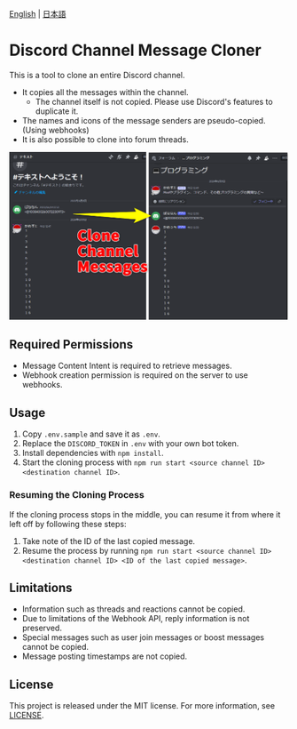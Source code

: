 [English](README.md) | [日本語](README_ja.md)

# Discord Channel Message Cloner

This is a tool to clone an entire Discord channel.
- It copies all the messages within the channel.
  - The channel itself is not copied. Please use Discord's features to duplicate it.
- The names and icons of the message senders are pseudo-copied. (Using webhooks)
- It is also possible to clone into forum threads.

![スクリーンショット](./assets/clone_channel_messages.png)

## Required Permissions

- Message Content Intent is required to retrieve messages.
- Webhook creation permission is required on the server to use webhooks.

## Usage

1. Copy `.env.sample` and save it as `.env`.
2. Replace the `DISCORD_TOKEN` in `.env` with your own bot token.
3. Install dependencies with `npm install`.
4. Start the cloning process with `npm run start <source channel ID> <destination channel ID>`.

### Resuming the Cloning Process

If the cloning process stops in the middle, you can resume it from where it left off by following these steps:

1. Take note of the ID of the last copied message.
2. Resume the process by running `npm run start <source channel ID> <destination channel ID> <ID of the last copied message>`.

## Limitations

- Information such as threads and reactions cannot be copied.
- Due to limitations of the Webhook API, reply information is not preserved.
- Special messages such as user join messages or boost messages cannot be copied.
- Message posting timestamps are not copied.

## License

This project is released under the MIT license. For more information, see [LICENSE](LICENSE).
